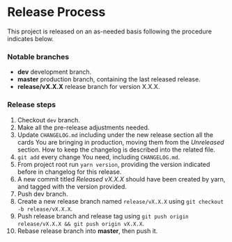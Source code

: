 # Release Process

This project is released on an as-needed basis following the procedure indicates below.

### Notable branches

- **dev** development branch.
- **master** production branch, containing the last released release.
- **release/vX.X.X** release branch for version X.X.X.

### Release steps

1. Checkout `dev` branch.
1. Make all the pre-release adjustments needed.
1. Update `CHANGELOG.md` including under the new release section all the cards You are bringing in production, moving
them from the *Unreleased* section. How to keep the changelog is described into the related file.
1. `git add` every change You need, including `CHANGELOG.md`.
1. From project root run `yarn version`, providing the version indicated before in changelog for this release.
1. A new commit titled *Released vX.X.X* should have been created by yarn, and tagged with the version provided.
1. Push dev branch.
1. Create a new release branch named `release/vX.X.X` using `git checkout -b release/vX.X.X`.
1. Push release branch and release tag using `git push origin release/vX.X.X && git push origin vX.X.X`.
1. Rebase release branch into **master**, then push it.
